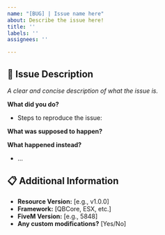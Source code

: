 ```yaml
---
name: "[BUG] | Issue name here"
about: Describe the issue here!
title: ''
labels: ''
assignees: ''

---
```


## 🐛 Issue Description
*A clear and concise description of what the issue is.*

**What did you do?**
- Steps to reproduce the issue:

**What was supposed to happen?**

**What happened instead?**
- ...

## 📋 Additional Information
- **Resource Version:** [e.g., v1.0.0]
- **Framework:** [QBCore, ESX, etc.]
- **FiveM Version:** [e.g., 5848]
- **Any custom modifications?** [Yes/No]
